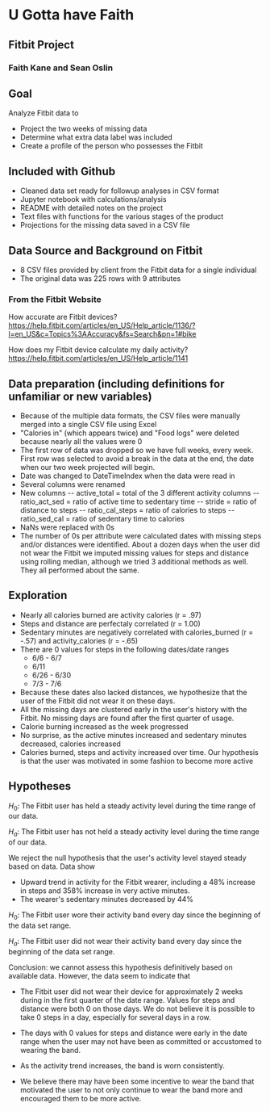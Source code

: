 # U Gotta have Faith

## Fitbit Project

### Faith Kane and Sean Oslin


## Goal
Analyze Fitbit data to
 - Project the two weeks of missing data
 - Determine what extra data label was included
 - Create a profile of the person who possesses the Fitbit


## Included with Github
- Cleaned data set ready for followup analyses in CSV format
- Jupyter notebook with calculations/analysis
- README with detailed notes on the project
- Text files with functions for the various stages of the product
- Projections for the missing data saved in a CSV file

## Data Source and Background on Fitbit
- 8 CSV files provided by client from the Fitbit data for a single individual
- The original data was 225 rows with 9 attributes

### From the Fitbit Website
How accurate are Fitbit devices?
https://help.fitbit.com/articles/en_US/Help_article/1136/?l=en_US&c=Topics%3AAccuracy&fs=Search&pn=1#bike

How does my Fitbit device calculate my daily activity?
https://help.fitbit.com/articles/en_US/Help_article/1141


## Data preparation (including definitions for unfamiliar or new variables)
- Because of the multiple data formats, the CSV files were manually merged into a single CSV file using Excel 
- "Calories in" (which appears twice) and "Food logs" were deleted because nearly all the values were 0
- The first row of data was dropped so we have full weeks, every week. First row was selected to avoid a break in the data at the end, the date when our two week projected will begin.
- Date was changed to DateTimeIndex when the data were read in
- Several columns were renamed
- New columns
-- active_total = total of the 3 different activity columns
-- ratio_act_sed = ratio of active time to sedentary time
-- stride = ratio of distance to steps
-- ratio_cal_steps  = ratio of calories to steps
-- ratio_sed_cal = ratio of sedentary time to calories
- NaNs were replaced with 0s
- The number of 0s per attribute were calculated dates with missing steps and/or distances were identified.
About a dozen days when the user did not wear the Fitbit  we imputed missing values for steps and distance using rolling median, although we tried 3 additional methods as well. They all performed about the same. 


## Exploration
- Nearly all calories burned are activity calories (r = .97)
- Steps and distance are perfectaly correlated (r = 1.00)
- Sedentary minutes are negatively correlated with calories_burned (r = -.57) and activity_calories (r = -.65)
- There are 0 values for steps in the following dates/date ranges
    - 6/6 - 6/7
    - 6/11
    - 6/26 - 6/30
    - 7/3 - 7/6
- Because these dates also lacked distances, we hypothesize that the user of the Fitbit did not wear it on these days.
- All the missing days are clustered early in the user's history with the Fitbit. No missing days are found after the first quarter of usage.
- Calorie burning increased as the week progressed
- No surprise, as the active minutes increased and sedentary minutes decreased, calories increased
- Calories burned, steps and activity increased over time. Our hypothesis is that the user was motivated in some fashion to become more active



## Hypotheses
$H_0$: The Fitbit user has held a steady activity level during the time range of our data.

$H_a$: The Fitbit user has not held a steady activity level during the time range of our data.

We reject the null hypothesis that the user's activity level stayed steady based on data. Data show

- Upward trend in activity for the Fitbit wearer, including a 48% increase in steps and 358% increase in very active minutes. 
- The wearer's sedentary minutes decreased by 44%



$H_0$: The Fitbit user wore their activity band every day since the beginning of the data set range.

$H_a$: The Fitbit user did not wear their activity band every day since the beginning of the data set range.

Conclusion: we cannot assess this hypothesis definitively based on available data. However, the data seem to indicate that

- The Fitbit user did not wear their device for approximately 2 weeks during in the first quarter of the date range. Values for steps and distance were both 0 on those days. We do not believe it is possible to take 0 steps in a day, especially for several days in a row.

- The days with 0 values for steps and distance were early in the date range when the user may not have been as committed or accustomed to wearing the band.

- As the activity trend increases, the band is worn consistently.

- We believe there may have been some incentive to wear the band that motivated the user to not only continue to wear the band more and encouraged them to be more active.